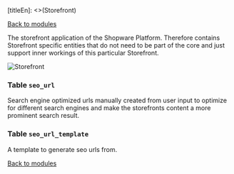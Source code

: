 [titleEn]: <>(Storefront)

[Back to modules](./../10-modules.md)

The storefront application of the Shopware Platform. Therefore contains Storefront specific entities that do not need to be part of the core and just support inner workings of this particular Storefront.

![Storefront](./dist/erm-shopware-storefront.svg)


### Table `seo_url`

Search engine optimized urls manually created from user input to optimize for different search engines and make the storefronts content a more prominent search result.


### Table `seo_url_template`

A template to generate seo urls from.


[Back to modules](./../10-modules.md)
